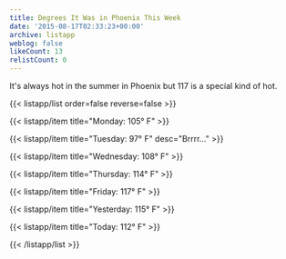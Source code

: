 ```yaml
---
title: Degrees It Was in Phoenix This Week
date: '2015-08-17T02:33:23+00:00'
archive: listapp
weblog: false
likeCount: 13
relistCount: 0
---
```


It's always hot in the summer in Phoenix but 117 is a special kind of hot.

<!--more-->

{{< listapp/list order=false reverse=false >}}

   {{< listapp/item title="Monday: 105° F" >}}

   {{< listapp/item title="Tuesday: 97° F"
      desc="Brrrr…" >}}

   {{< listapp/item title="Wednesday: 108° F" >}}

   {{< listapp/item title="Thursday: 114° F" >}}

   {{< listapp/item title="Friday: 117° F" >}}

   {{< listapp/item title="Yesterday: 115° F" >}}

   {{< listapp/item title="Today: 112° F" >}}

{{< /listapp/list >}}
